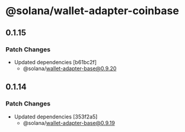 # @solana/wallet-adapter-coinbase

## 0.1.15

### Patch Changes

-   Updated dependencies [b61bc2f]
    -   @solana/wallet-adapter-base@0.9.20

## 0.1.14

### Patch Changes

-   Updated dependencies [353f2a5]
    -   @solana/wallet-adapter-base@0.9.19
